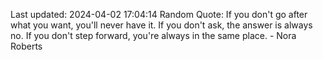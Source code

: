 Last updated: 2024-04-02 17:04:14
Random Quote: If you don't go after what you want, you'll never have it. If you don't ask, the answer is always no. If you don't step forward, you're always in the same place. - Nora Roberts